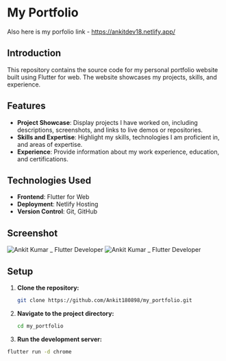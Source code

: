 # My Portfolio

Also here is my porfolio link - https://ankitdev18.netlify.app/

## Introduction

This repository contains the source code for my personal portfolio website built using Flutter for web. The website showcases my projects, skills, and experience.

## Features

- **Project Showcase**: Display projects I have worked on, including descriptions, screenshots, and links to live demos or repositories.
- **Skills and Expertise**: Highlight my skills, technologies I am proficient in, and areas of expertise.
- **Experience**: Provide information about my work experience, education, and certifications.

## Technologies Used

- **Frontend**: Flutter for Web
- **Deployment**: Netlify Hosting
- **Version Control**: Git, GitHub

## Screenshot
![Ankit Kumar _ Flutter Developer](https://github.com/Ankit180898/my_portfolio/assets/48925155/1108e47b-1e21-4762-95e5-2f4950adbaf8)
![Ankit Kumar _ Flutter Developer](https://github.com/user-attachments/assets/6fec8ae6-a9df-41d4-a7cb-d6d8136496a1)



## Setup

1. **Clone the repository:**
   ```bash
   git clone https://github.com/Ankit180898/my_portfolio.git

2. **Navigate to the project directory:**
   ```bash
   cd my_portfolio

3. **Run the development server:**
  ```bash
  flutter run -d chrome
